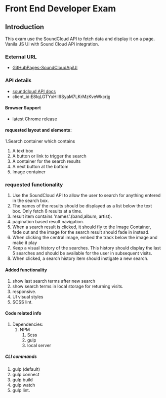 # Front End Developer Exam
## Introduction
This exam use the SoundCloud API to fetch data and display it on a page.
Vanila JS UI with Sound Cloud APi integration.

### External URL 
- [GitHubPages-SoundCloudApiUI](https://yonatan-gala.github.io/soundCloudApiUi/)

### API details
- [soundcloud API docs](https://developers.soundcloud.com/docs/api/guide)
-  client_id:E8IqLGTYxHll6SyaM7LKrMzKveWkcrjg 

#### Browser Support
-  latest Chrome release

#### requested layout and elements:
1.Search container which contains
  1. A text box
  2. A button or link to trigger the search
  3. A container for the search results
  4. A next button at the bottom
2. Image container 

### requested functionality
1. Use the SoundCloud API to allow the user to search for anything entered in the
search box. 
2. The names of the results should be displayed as a list below the text box. 
Only fetch 6 results at a time.
3. result item contains 'names'.(band,album, artist).
4. pagination based result navigation.
5. When a search result is clicked, it should fly to the Image Container, fade out and
the image for the search result should fade in instead.
6. When clicking the central image, embed the track below the image and make it
play 
7. Keep a visual history of the searches. This history should display the last 5
searches and should be available for the user in subsequent visits.
8. When clicked, a search history item should instigate a new search. 

#### Added functionality
1. show last search terms after new search
2. show search terms in local storage for returning visits.
3. responsive.
4. UI visual styles
6. SCSS lint. 
  
#### Code related info
1. Dependencies: 
   1. NPM
      1. Scss
      2. gulp
      3. local server
      
##### CLI commands
1. gulp (default)
2. gulp connect
2. gulp build
3. gulp watch
4. gulp lint.      
